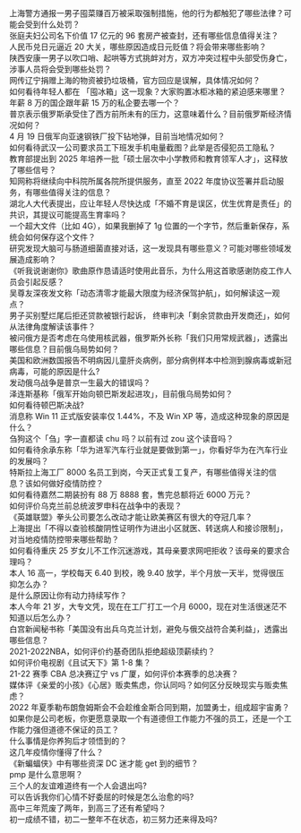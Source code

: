上海警方通报一男子囤菜赚百万被采取强制措施，他的行为都触犯了哪些法律？可能会受到什么处罚？  
张庭夫妇公司名下价值 17 亿元的 96 套房产被查封，还有哪些信息值得关注？  
人民币兑日元逼近 20 大关，哪些原因造成日元贬值？将会带来哪些影响？  
陕西安康一男子以吹口哨、起哄等方式挑衅对方，双方冲突过程中头部受伤身亡，涉事人员将会受到哪些处罚？  
网传辽宁捐赠上海的物资被扔垃圾桶，官方回应是误解，具体情况如何？  
如何看待年轻人都在 「囤冰箱」这一现象？大家购置冰柜冰箱的紧迫感来哪里？  
年薪 8 万的国企跟年薪 15 万的私企要去哪一个？  
普京表示俄罗斯承受住了西方前所未有的压力，这意味着什么？目前俄罗斯经济情况如何？  
4 月 19 日俄军向亚速钢铁厂投下钻地弹，目前当地情况如何？  
如何看待武汉一公司要求员工下班发手机电量截图？此举是否侵犯员工隐私？  
教育部提出到 2025 年培养一批「硕士层次中小学教师和教育领军人才」，这释放了哪些信号？  
知网称将继续向中科院所属各院所提供服务，直至 2022 年度协议签署并启动服务，有哪些值得关注的信息？  
湖北人大代表提出，应让年轻人尽快达成「不婚不育是误区，优生优育是责任」的共识，其提议可能提高生育率吗？  
一个超大文件（比如 4G），如果我删掉了 1g 位置的一个字节，然后重新保存，系统会如何保存这个文件？  
研究发现大脑可与肠道细菌直接对话，这一发现具有哪些意义？可能对哪些领域发展造成影响？  
《听我说谢谢你》歌曲原作恳请适时使用此音乐，为什么用这首歌感谢防疫工作人员会引起反感？  
吴尊友深夜发文称「动态清零才能最大限度为经济保驾护航」，如何解读这一观点？  
男子买别墅烂尾后拒还贷款被银行起诉， 终审判决「剩余贷款由开发商还」，如何从法律角度解读该事件？  
被问俄方是否考虑在乌使用核武器，俄罗斯外长称「我们只用常规武器」，透露出哪些信息？目前俄乌局势如何？  
美国和欧洲数国报告不明病因儿童肝炎病例，部分病例样本中检测到腺病毒或新冠病毒，可能的原因是什么?  
发动俄乌战争是普京一生最大的错误吗？  
泽连斯基称「俄军开始向顿巴斯发起进攻」，目前俄乌局势如何？  
如何看待顿巴斯决战?  
消息称 Win 11 正式版安装率仅 1.44%，不及 Win XP 等，造成这种现象的原因是什么？  
刍狗这个「刍」字一直都读 chu 吗？以前有过 zou 这个读音吗？  
如何看待余承东称「华为进军汽车行业就是要做到第一」，你看好华为在汽车行业的发展吗？  
特斯拉上海工厂 8000 名员工到岗，今天正式复工复产，有哪些值得关注的信息？该如何做好疫情防控？  
如何看待嘉然二期装扮有 88 万 8888 套，售完总额将近 6000 万元？  
如何评价乌克兰前总统波罗申科在战争中的表现？  
《英雄联盟》拳头公司要怎么改动才能让欧美赛区有很大的夺冠几率？  
上海提出「不得以查验核酸阴性证明作为进出小区就医、转送病人和接诊限制」，对当地疫情防控带来哪些帮助？  
如何看待重庆 25 岁女儿不工作沉迷游戏，其母亲要求网吧拒收？该母亲的要求合理吗？  
本人 16 高一，学校每天 6.40 到校，晚 9.40 放学，半个月放一天半，觉得很压抑怎么办？  
是什么原因让你有动力持续写作？  
本人今年 21 岁，大专文凭，现在在工厂打工一个月 6000，现在对生活很迷茫不知道以后怎么办？  
白宫新闻秘书称「美国没有出兵乌克兰计划，避免与俄交战符合美利益」，透露出哪些信息？  
2021-2022NBA，如何评价约基奇团队拒绝超级顶薪续约？  
如何评价电视剧《且试天下》第 1-8 集？  
21-22 赛季 CBA 总决赛辽宁 vs 广厦，如何评价本赛季的总决赛？  
媒体评《亲爱的小孩》《心居》贩卖焦虑，你认同吗？如何区分反映现实与贩卖焦虑？  
2022 年夏季勒布朗詹姆斯会不会趁维金斯合同到期，加盟勇士，组成超宇宙勇？  
如果你是公司老板，你更愿意录取一个有道德但工作能力不强的员工，还是一个工作能力强但道德不保证的员工？  
什么事情是你养狗后才领悟到的？  
这几年疫情你懂得了什么？  
《新蝙蝠侠》中有哪些资深 DC 迷才能 get 到的细节？  
pmp 是什么意思啊？  
三个人的友谊难道终有一个人会退出吗?  
可以告诉我你们心情不好委屈的时候是怎么治愈的吗?  
高中三年荒废了两年，到高三了还有希望吗？  
初一成绩不错，初二一整年不在状态，初三努力还来得及吗?  
